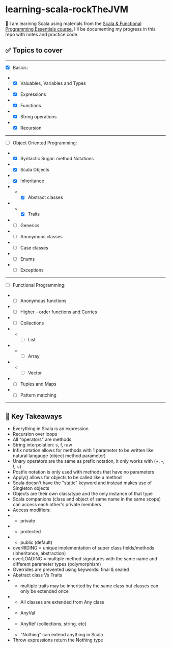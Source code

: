 # learning-scala-rockTheJVM

📖 I am learning Scala using materials from the [Scala & Functional Programming Essentials course.](https://www.udemy.com/course/rock-the-jvm-scala-for-beginners/) 
I'll be documenting my progress in this repo with notes and practice code.


## ✅ Topics to cover

---
- [x] Basics:
- -[x] Valuables, Variables and Types
- -[x] Expressions
- -[x] Functions
- -[x] String operations
- -[x] Recursion
---
- [ ] Object Oriented Programming:
- -[x] Syntactic Sugar: method Notations
- -[x] Scala Objects
- -[x] Inheritance
- - -[x] Abstract classes
- - - [x] Traits
- -[ ] Generics
- -[ ] Anonymous classes
- -[ ] Case classes
- -[ ] Enums
- -[ ] Exceptions
---
- [ ] Functional Programming:
- -[ ] Anonymous functions
- -[ ] Higher - order functions and Curries
- -[ ] Collections
- - -[ ] List
- - -[ ] Array
- - -[ ] Vector
- -[ ] Tuples and Maps
- -[ ] Pattern matching
---

## 🧠 Key Takeaways 

- Everything in Scala is an expression 
- Recursion over loops
- All "operators" are methods
- String interpolation: s, f, raw
- Infix notation allows for methods with 1 parameter to be written like natural langauge (object method parameter)
- Unary operators are the same as prefix notation, it only works with (+, -, !, ~)
- Postfix notation is only used with methods that have no parameters
- Apply() allows for objects to be called like a method
- Scala doesn't have the "static" keyword and instead makes use of Singleton objects 
- Objects are their own class/type and the only instance of that type
- Scala companions (class and object of same name in the same scope) can access each other's private members
- Access modifiers: 
- - private
- - protected 
- - public (default)
- overRIDING = unique implementation of super class fields/methods (inheritance, abstraction)
- overLOADING = multiple method signatures with the same name and different parameter types (polymorphism)
- Overrides are prevented using keywords: final & sealed
- Abstract class Vs Traits 
- - multiple traits may be inherited by the same class but classes can only be extended once
- - All classes are extended from Any class
- - AnyVal 
- - AnyRef (collections, string, etc)
- - "Nothing" can extend anything in Scala
- Throw expressions return the Nothing type




